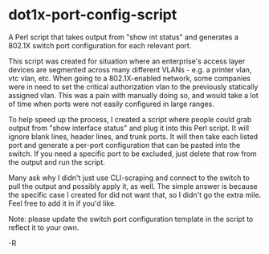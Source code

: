 # dot1x-port-config-script
A Perl script that takes output from "show int status" and generates a 802.1X switch port configuration for each relevant port.

This script was created for situation where an enterprise's access layer devices are segmented across many different VLANs - e.g. a printer vlan, vtc vlan, etc. When going to a 802.1X-enabled network, some companies were in need to set the critical authorization vlan to the previously statically assigned vlan. This was a pain with manually doing so, and would take a lot of time when ports were not easily configured in large ranges. 

To help speed up the process, I created a script where people could grab output from "show interface status" and plug it into this Perl script. It will ignore blank lines, header lines, and trunk ports. It will then take each listed port and generate a per-port configuration that can be pasted into the switch. If you need a specific port to be excluded, just delete that row from the output and run the script. 

Many ask why I didn't just use CLI-scraping and connect to the switch to pull the output and possibly apply it, as well. The simple answer is because the specific case I created for did not want that, so I didn't go the extra mile. Feel free to add it in if you'd like. 

Note: please update the switch port configuration template in the script to reflect it to your own.

-R
